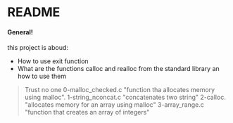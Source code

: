 # README 
#### General!
this project is aboud:
  - How to use exit function
  - What are the functions calloc and realloc from the standard library an how to use them

> Trust no one
> 0-malloc_checked.c "function tha allocates memory using malloc".
> 1-string_nconcat.c "concatenates two string"
> 2-calloc. "allocates memory for an array using malloc"
> 3-array_range.c "function that creates an array of integers"
